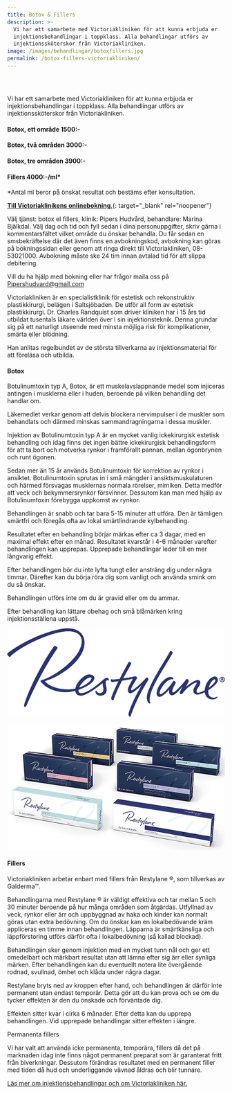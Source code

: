 ```yaml
---
title: Botox & Fillers
description: >-
  Vi har ett samarbete med Victoriakliniken för att kunna erbjuda er
  injektionsbehandlingar i toppklass. Alla behandlingar utförs av
  injektionssköterskor från Victoriakliniken.
image: /images/behandlingar/botoxfillers.jpg
permalink: /botox-fillers-victoriakliniken/
---
```


### &nbsp;

Vi har ett samarbete med Victoriakliniken för att kunna erbjuda er injektionsbehandlingar i toppklass. Alla behandlingar utförs av injektionssköterskor fr&aring;n Victoriakliniken.

#### Botox, ett omr&aring;de 1500:-

#### Botox, tv&aring; omr&aring;den 3000:-

#### Botox, tre omr&aring;den 3900:-

#### Fillers 4000:-/ml\*

\*Antal ml beror p&aring; önskat resultat och bestäms efter konsultation.

[**Till Victoriaklinikens onlinebokning**.](https://www.victoriakliniken.com/boka-tid/#city=0&locations=5&activity=null&caregivers=26){: target="_blank" rel="noopener"}

Välj tjänst: botox el fillers, klinik: Pipers Hudv&aring;rd, behandlare: Marina Bjälkdal. Välj dag och tid och fyll sedan i dina personuppgifter, skriv gärna i kommentarsfältet vilket omr&aring;de du önskar behandla. Du f&aring;r sedan en smsbekräftelse där det även finns en avbokningskod, avbokning kan göras p&aring; bokningssidan eller genom att ringa direkt till Victoriakliniken, 08-53021000. Avbokning m&aring;ste ske 24 tim innan avtalad tid för att slippa debitering.

Vill du ha hjälp med bokning eller har fr&aring;gor maila oss p&aring; Pipershudvard@gmail.com

Victoriakliniken är en specialistklinik för estetisk och rekonstruktiv plastikkirurgi, belägen i Saltsjöbaden. De utför all form av estetisk plastikkirurgi. Dr. Charles Randquist som driver kliniken har i 15 &aring;rs tid utbildat tusentals läkare världen över i sin injektionsteknik. Denna grundar sig p&aring; ett naturligt utseende med minsta möjliga risk för komplikationer, smärta eller blödning.

Han anlitas regelbundet av de största tillverkarna av injektionsmaterial för att föreläsa och utbilda.

#### Botox

Botulinumtoxin typ A, Botox, är ett muskelavslappnande medel som injiceras antingen i musklerna eller i huden, beroende p&aring; vilken behandling det handlar om.

Läkemedlet verkar genom att delvis blockera nervimpulser i de muskler som behandlats och därmed minskas sammandragningarna i dessa muskler.

Injektion av Botulinumtoxin typ A är en mycket vanlig ickekirurgisk estetisk behandling och idag finns det ingen bättre ickekirurgisk behandlingsform för att ta bort och motverka rynkor i framförallt pannan, mellan ögonbrynen och runt ögonen.

Sedan mer än 15 &aring;r används Botulinumtoxin för korrektion av rynkor i ansiktet. Botulinumtoxin sprutas in i sm&aring; mängder i ansiktsmuskulaturen och härmed försvagas musklernas normala rörelser, mimiken. Detta medför att veck och bekymmersrynkor försvinner. Dessutom kan man med hjälp av Botulinumtoxin förebygga uppkomst av rynkor.

Behandlingen är snabb och tar bara 5-15 minuter att utföra. Den är tämligen smärtfri och föreg&aring;s ofta av lokal smärtlindrande kylbehandling.

Resultatet efter en behandling börjar märkas efter ca 3 dagar, med en maximal effekt efter en m&aring;nad. Resultatet kvarst&aring;r i 4-6 m&aring;nader varefter behandlingen kan upprepas. Upprepade behandlingar leder till en mer l&aring;ngvarig effekt.

Efter behandlingen bör du inte lyfta tungt eller ansträng dig under n&aring;gra timmar. Därefter kan du börja röra dig som vanligt och använda smink om du s&aring; önskar.

Behandlingen utförs inte om du är gravid eller om du ammar.

Efter behandling kan lättare obehag och sm&aring; bl&aring;märken kring injektionsställena uppst&aring;.

![9828FC7F-070E-4C98-8D07-18BD0F20204E](/images/arkivbilder/9828fc7f-070e-4c98-8d07-18bd0f20204e.png)

![FE15847B-2805-4356-A46E-0C9A828C0AA3](/images/arkivbilder/fe15847b-2805-4356-a46e-0c9a828c0aa3.jpeg)

#### Fillers

Victoriakliniken arbetar enbart med fillers fr&aring;n Restylane &reg;, som tillverkas av Galderma™.

Behandlingarna med Restylane &reg; är väldigt effektiva och tar mellan 5 och 30 minuter beroende p&aring; hur m&aring;nga omr&aring;den som &aring;tgärdas. Utfyllnad av veck, rynkor eller ärr och uppbyggnad av haka och kinder kan normalt göras utan extra bedövning. Om du önskar kan en lokalbedövande kräm appliceras en timme innan behandlingen. Läpparna är smärtkänsliga och läppförstoring utförs därför ofta i lokalbedövning (s&aring; kallad blockad).

Behandlingen sker genom injektion med en mycket tunn n&aring;l och ger ett omedelbart och märkbart resultat utan att lämna efter sig ärr eller synliga märken. Efter behandlingen kan du eventuellt notera lite överg&aring;ende rodnad, svullnad, ömhet och kl&aring;da under n&aring;gra dagar.

Restylane bryts ned av kroppen efter hand, och behandlingen är därför inte permanent utan endast temporär. Detta gör att du kan prova och se om du tycker effekten är den du önskade och förväntade dig.

Effekten sitter kvar i cirka 6 m&aring;nader. Efter detta kan du upprepa behandlingen. Vid upprepade behandlingar sitter effekten i längre.

Permanenta fillers

Vi har valt att använda icke permanenta, temporära, fillers d&aring; det p&aring; marknaden idag inte finns n&aring;got permanent preparat som är garanterat fritt fr&aring;n biverkningar. Dessutom förändras resultatet med en permanent filler med tiden d&aring; hud och underliggande vävnad &aring;ldras och blir tunnare.

[Läs mer om injektionsbehandlingar och om Victoriakliniken här.](https://www.victoriakliniken.com/behandlingar/injektionsbehandlingar/)
